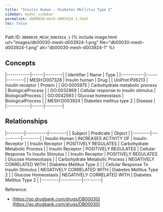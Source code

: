 ```yaml
---
title: "Insulin Human - Diabetes Mellitus Type 2"
sidebar: mydoc_sidebar
permalink: db00030-mesh-d003924-1.html
toc: false 
---
```



Path ID: `DB00030_MESH_D003924_1`
{% include image.html url="images/db00030-mesh-d003924-1.png" file="db00030-mesh-d003924-1.png" alt="db00030-mesh-d003924-1" %}

## Concepts

|------------|------|---------|
| Identifier | Name | Type    |
|------------|------|---------|
| MESH:D007328 | Insulin human | Drug |
| UniProt:P06213 | Insulin receptor | Protein |
| GO:0005975 | Carbohydrate metabolic process | BiologicalProcess |
| GO:0032869 | Cellular response to insulin stimulus | BiologicalProcess |
| GO:0042593 | Glucose homeostasis | BiologicalProcess |
| MESH:D003924 | Diabetes mellitus type 2 | Disease |
|------------|------|---------|

## Relationships

|---------|-----------|---------|
| Subject | Predicate | Object  |
|---------|-----------|---------|
| Insulin Human | INCREASES ACTIVITY OF | Insulin Receptor |
| Insulin Receptor | POSITIVELY REGULATES | Carbohydrate Metabolic Process |
| Insulin Receptor | POSITIVELY REGULATES | Cellular Response To Insulin Stimulus |
| Insulin Receptor | POSITIVELY REGULATES | Glucose Homeostasis |
| Carbohydrate Metabolic Process | NEGATIVELY CORRELATED WITH | Diabetes Mellitus Type 2 |
| Cellular Response To Insulin Stimulus | NEGATIVELY CORRELATED WITH | Diabetes Mellitus Type 2 |
| Glucose Homeostasis | NEGATIVELY CORRELATED WITH | Diabetes Mellitus Type 2 |
|---------|-----------|---------|

Reference: 
  - [https://go.drugbank.com/drugs/DB00030](https://go.drugbank.com/drugs/DB00030)
